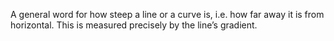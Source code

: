 A general word for how steep a line or a curve is, i.e. how far away it
is from horizontal. This is measured precisely by the line’s gradient.
